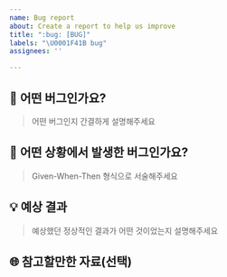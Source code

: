 ```yaml
---
name: Bug report
about: Create a report to help us improve
title: ":bug: [BUG]"
labels: "\U0001F41B bug"
assignees: ''

---
```


## :bug: 어떤 버그인가요?

> 어떤 버그인지 간결하게 설명해주세요

## :rotating_light: 어떤 상황에서 발생한 버그인가요?

> Given-When-Then 형식으로 서술해주세요

## :bulb: 예상 결과

> 예상했던 정상적인 결과가 어떤 것이었는지 설명해주세요

## :globe_with_meridians: 참고할만한 자료(선택)
